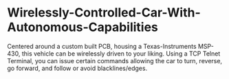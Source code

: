 # Wirelessly-Controlled-Car-With-Autonomous-Capabilities

Centered around a custom built PCB, housing a Texas-Instruments MSP-430, this vehicle can be wirelessly driven to your liking. Using a TCP Telnet Terminal, you can issue 
certain commands allowing the car to turn, reverse, go forward, and follow or avoid blacklines/edges. 
